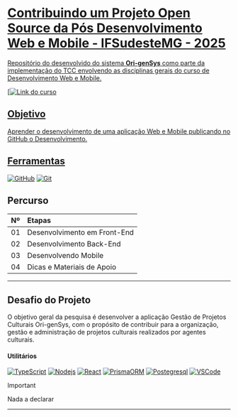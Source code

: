<h1>
    <a href="https://sig.ifsudestemg.edu.br/sigaa/public/curso/portal.jsf?id=26298482&lc=pt_BR">     
    <span> Contribuindo um Projeto Open Source da Pós Desenvolvimento Web e Mobile - IFSudesteMG - 2025</span>
</h1>

Repositório do desenvolvido do sistema **Ori-genSys** como parte da implementação do TCC envolvendo as disciplinas gerais do curso de Desenvolvimento Web e Mobile.

[![Link do curso](https://sig.ifsudestemg.edu.br/sigaa/public/curso/portal.jsf?id=26298482&lc=pt_BR) 

## Objetivo
Aprender o desenvolvimento de uma aplicação Web e Mobile publicando no GitHub o Desenvolvimento.

## Ferramentas
[![GitHub](https://img.shields.io/badge/GitHub-000?style=for-the-badge&logo=github&logoColor=30A3DC)](https://docs.github.com/)
[![Git](https://img.shields.io/badge/Git-000?style=for-the-badge&logo=git&logoColor=E94D5F)](https://git-scm.com/doc) 

## Percurso
<table>
  <thead>
    <tr align="left">
      <th>Nº</th>
      <th>Etapas</th>
    </tr>
  </thead>
  <tbody align="left">
    <tr>
      <td>01</td>
      <td>Desenvolvimento em Front-End</td>
    </tr>
    <tr>
      <td>02</td>
      <td>Desenvolvimento Back-End</td>
    </tr>
    <tr>
      <td>03</td>
      <td>Desenvolvendo Mobile</td>  
    </tr>
    <tr>
      <td>04</td>
      <td>Dicas e Materiais de Apoio</td>    
    </tr>
  </tbody>
</table>

---
## Desafio do Projeto
O objetivo geral da pesquisa é desenvolver a aplicação Gestão de Projetos Culturais Ori-genSys, com o propósito de contribuir para a organização, gestão e administração de projetos culturais realizados por agentes culturais.

#### Utilitários

[![TypeScript](https://img.shields.io/badge/TypeScript-3178C6?style=for-the-badge&logo=typescript&logoColor=white)](https://www.typescriptlang.org/docs/)
[![Nodejs](https://img.shields.io/badge/node.js-339933?style=for-the-badge&logo=Node.js&logoColor=white)](https://nodejs.org/en)
[![React](https://img.shields.io/badge/-ReactJs-61DAFB?logo=react&logoColor=white&style=for-the-badge)](https://react.dev/)
[![PrismaORM](https://img.shields.io/badge/Prisma-3982CE?style=for-the-badge&logo=Prisma&logoColor=white)](https://www.prisma.io/orm)
[![Postegresql](https://img.shields.io/badge/postgresql-4169e1?style=for-the-badge&logo=postgresql&logoColor=white)](https://www.postgresql.org/)
[![VSCode](https://img.shields.io/badge/VSCode-3178C6?style=for-the-badge&logo=vscode&logoColor=white)](https://code.visualstudio.com/)

> [!IMPORTANT]   
> Nada a declarar

---